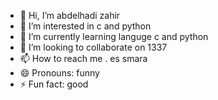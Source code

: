 - 👋 Hi, I’m abdelhadi zahir
- 👀 I’m interested in c and python
- 🌱 I’m currently learning languge c and python
- 💞️ I’m looking to collaborate on 1337
- 📫 How to reach me . es smara 
- 😄 Pronouns: funny
- ⚡ Fun fact: good

<!---
zahir5011/zahir5011 is a ✨ special ✨ repository because its `README.md` (this file) appears on your GitHub profile.
You can click the Preview link to take a look at your changes.
--->
 
